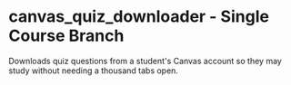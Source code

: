 # canvas_quiz_downloader - Single Course Branch
Downloads quiz questions from a student's Canvas account so they may study without needing a thousand tabs open.
